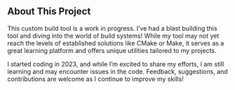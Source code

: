 ## About This Project

This custom build tool is a work in progress. 
I’ve had a blast building this tool and diving into the world of build systems!
While my tool may not yet reach the levels of established solutions like CMake or Make,
it serves as a great learning platform and offers unique utilities tailored to my projects.

I started coding in 2023, and while I’m excited to share my efforts, I am still learning and may encounter issues in the code. 
Feedback, suggestions, and contributions are welcome as I continue to improve my skills!
